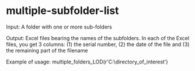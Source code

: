 # multiple-subfolder-list
<p>Input: A folder with one or more sub-folders</p>
<p>Output: Excel files bearing the names of the subfolders. In each of the Excel files, you get 3 columns: (1) the serial number, (2) the date of the file and (3) the remaining part of the filename</p>
<p>Example of usage: multiple_folders_LOD(r'C:\directory_of_interest')</p>

